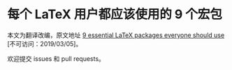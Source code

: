 # 每个 LaTeX 用户都应该使用的 9 个宏包

本文为翻译改编，原文地址 [9 essential LaTeX packages everyone should use](http://www.howtotex.com/packages/9-essential-latex-packages-everyone-should-use/) [不可访问：2019/03/05]。

欢迎提交 issues 和 pull requests。
